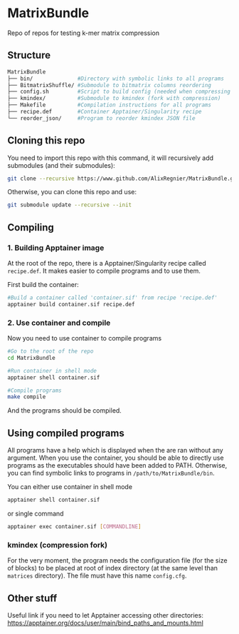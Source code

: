 # MatrixBundle
Repo of repos for testing k-mer matrix compression

## Structure

```bash
MatrixBundle
├── bin/              #Directory with symbolic links to all programs
├── BitmatrixShuffle/ #Submodule to bitmatrix columns reordering
├── config.sh         #Script to build config (needed when compressing by blocks)
├── kmindex/          #Submodule to kmindex (fork with compression)
├── Makefile          #Compilation instructions for all programs
├── recipe.def        #Container Apptainer/Singularity recipe
└── reorder_json/     #Program to reorder kmindex JSON file
```

## Cloning this repo

You need to import this repo with this command, it will recursively add submodules (and their submodules):
```bash
git clone --recursive https://www.github.com/AlixRegnier/MatrixBundle.git
```
Otherwise, you can clone this repo and use:
```bash
git submodule update --recursive --init
```

## Compiling

### 1. Building Apptainer image

At the root of the repo, there is a Apptainer/Singularity recipe called ``recipe.def``.
It makes easier to compile programs and to use them.

First build the container:
```bash
#Build a container called 'container.sif' from recipe 'recipe.def'
apptainer build container.sif recipe.def
```

### 2. Use container and compile

Now you need to use container to compile programs
```bash
#Go to the root of the repo
cd MatrixBundle

#Run container in shell mode
apptainer shell container.sif

#Compile programs
make compile
```

And the programs should be compiled.

## Using compiled programs

All programs have a help which is displayed when the are ran without any argument. When you use the container, you should be able to directly use programs as the executables should have been added to PATH. Otherwise, you can find symbolic links to programs in ``/path/to/MatrixBundle/bin``.

You can either use container in shell mode
```bash
apptainer shell container.sif
```
or single command
```bash
apptainer exec container.sif [COMMANDLINE]
```

### kmindex (compression fork)

For the very moment, the program needs the configuration file (for the size of blocks) to be placed at root of index directory (at the same level than ``matrices`` directory). The file must have this name ``config.cfg``.

## Other stuff

Useful link if you need to let Apptainer accessing other directories:
<https://apptainer.org/docs/user/main/bind_paths_and_mounts.html>
